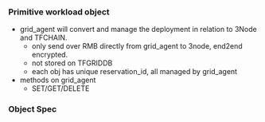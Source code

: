 ### Primitive workload object

- grid_agent will convert and manage the deployment in relation to 3Node and TFCHAIN.
  - only send over RMB directly from grid_agent to 3node, end2end encrypted.
  - not stored on TFGRIDDB
  - each obj has unique reservation_id, all managed by grid_agent
- methods on grid_agent
  - SET/GET/DELETE

### Object Spec
